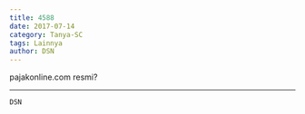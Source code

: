 ```yaml
---
title: 4588
date: 2017-07-14
category: Tanya-SC
tags: Lainnya
author: DSN
---
```


pajakonline.com resmi?

---



`DSN`
